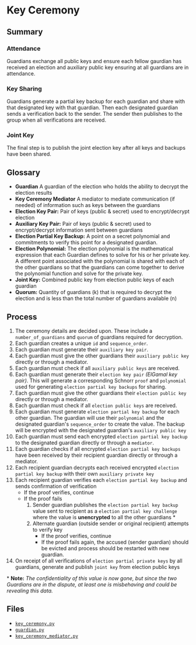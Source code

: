 # Key Ceremony

## Summary

### Attendance
Guardians exchange all public keys and ensure each fellow gaurdian has received an election and auxiliary public key ensuring at all guardians are in attendance.

### Key Sharing
Guardians generate a partial key backup for each guardian and share with that designated key with that guardian. Then each designated guardian sends a verification back to the sender. The sender then publishes to the group when all verifications are received. 

### Joint Key
The final step is to publish the joint election key after all keys and backups have been shared. 

## Glossary

- **Guardian** A guardian of the election who holds the ability to decrypt the election results
- **Key Ceremony Mediator** A mediator to mediate communication (if needed) of information such as keys between the guardians
- **Election Key Pair:** Pair of keys (public & secret) used to encrypt/decrypt election
- **Auxiliary Key Pair:** Pair of keys (public & secret) used to encrypt/decrypt information sent between guardians
- **Election Partial Key Backup:** A point on a secret polynomial and commitments to verify this point for a designated guardian.
- **Election Polynomial:** The election polynomial is the mathematical expression that each Guardian defines to solve for his or her private key. A different point associated with the polynomial is shared with each of the other guardians so that the guardians can come together to derive the polynomial function and solve for the private key.
- **Joint Key:** Combined public key from election public keys of each guardian
- **Quorum:** Quantity of guardians (k) that is required to decrypt the election and is less than the total number of guardians available (n)

## Process

1. The ceremony details are decided upon. These include a `number_of_guardians` and `quorum` of guardians required for decryption.
2. Each guardian creates a unique `id` and `sequence_order`.
3. Each guardian must generate their `auxiliary key pair`.
4. Each guardian must give the other guardians their `auxiliary public key` directly or through a mediator.
5. Each guardian must check if all `auxiliary public keys` are received.
6. Each guardian must generate their `election key pair` _(ElGamal key pair)_. This will generate a corresponding Schnorr `proof` and `polynomial` used for generating `election partial key backups` for sharing.
7. Each guardian must give the other guardians their `election public key` directly or through a mediator.
8. Each guardian must check if all `election public keys` are received.
9. Each guardian must generate `election partial key backup` for each other guardian. The guardian will use their `polynomial` and the designated guardian's `sequence_order` to create the value. The backup will be encrypted with the designated guardian's `auxiliary public key`
10. Each guardian must send each encrypted `election partial key backup` to the designated guardian directly or through a `mediator`.
11. Each guardian checks if all encrypted `election partial key backups` have been received by their recipient guardian directly or through a mediator.
12. Each recipient guardian decrypts each received encrypted `election partial key backup` with their own `auxiliary private key`
13. Each recipient guardian verifies each `election partial key backup` and sends confirmation of verification
    - If the proof verifies, continue
    - If the proof fails
      1. Sender guardian publishes the `election partial key backup` value sent to recipient as a `election partial key challenge` where the value is **unencrypted** to all the other guardians \*
      2. Alternate guardian (outside sender or original recipient) attempts to verify key
         - If the proof verifies, continue
         - If the proof fails again, the accused (sender guardian) should be evicted and process should be restarted with new guardian.
14. On receipt of all verifications of `election partial private keys` by all guardians, generate and publish `joint key` from election public keys

\* **Note:** _The confidentiality of this value is now gone, but since the two Guardians are in the dispute, at least one is misbehaving and could be revealing this data._

## Files

- [`key_ceremony.py`](src/electionguard/key_ceremony.py)
- [`guardian.py`](src/electionguard/guardian.py)
- [`key_ceremony_mediator.py`](src/electionguard/key_ceremony_mediator.py)
